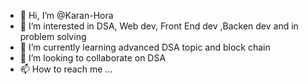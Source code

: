 - 👋 Hi, I’m @Karan-Hora
- 👀 I’m interested in DSA, Web dev, Front End dev ,Backen dev and in  problem solving
- 🌱 I’m currently learning  advanced DSA topic and block chain
- 💞️ I’m looking to collaborate on  DSA
- 📫 How to reach me ...

<!---
Karan-Hora/Karan-Hora is a ✨ special ✨ repository because its `README.md` (this file) appears on your GitHub profile.
You can click the Preview link to take a look at your changes.
--->
